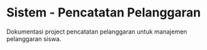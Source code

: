 # Sistem - Pencatatan Pelanggaran
Dokumentasi project pencatatan pelanggaran untuk manajemen pelanggaran siswa.
